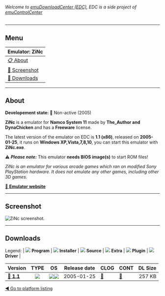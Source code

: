 ###### Welcome to [emuDownloadCenter (EDC)](https://github.com/PhoenixInteractiveNL/emuDownloadCenter/wiki/), EDC is a side project of [emuControlCenter](https://github.com/PhoenixInteractiveNL/emuControlCenter/wiki/)
***
## Menu
| **Emulator: ZiNc** |
|:---------|
| [:clipboard: About](#about) |
| [:sunrise: Screenshot](#screenshot) |
| [:floppy_disk: Downloads](#downloads) |
***
## About
**Developement state:** :red_circle: Non-active (2005)

**ZiNc** is a emulator for **Namco System 11** made by **The_Author and DynaChicken** and has a **Freeware** license.

The latest version of the emulator on EDC is **1.1 (x86)**, released on **2005-01-25**, it runs on **Windows XP,Vista,7,8,10**, you can start this emulator with **ZiNc.exe**.

:warning: _**Please note:**_ This emulator **needs BIOS image(s)** to start ROM files!

_ZiNc is an emulator for various arcade games which ran on modified Sony PlayStation hardware. It does not emulate any other games, including other 3D games._

[:link: **Emulator website**](http://www.emuhype.com/)
***
## Screenshot
![](https://raw.githubusercontent.com/PhoenixInteractiveNL/emuDownloadCenter/master/hooks/zinc/emulator_screen_01.jpg "ZiNc screenshot.")
***
## Downloads
Legend:
| ![](https://raw.githubusercontent.com/wiki/PhoenixInteractiveNL/emuDownloadCenter/images_misc/icon_program_24.png) **Program** | 
![](https://raw.githubusercontent.com/wiki/PhoenixInteractiveNL/emuDownloadCenter/images_misc/icon_installer_24.png) **Installer** | 
![](https://raw.githubusercontent.com/wiki/PhoenixInteractiveNL/emuDownloadCenter/images_misc/icon_source_code_24.png) **Source** | 
![](https://raw.githubusercontent.com/wiki/PhoenixInteractiveNL/emuDownloadCenter/images_misc/icon_extra_24.png) **Extra** | 
![](https://raw.githubusercontent.com/wiki/PhoenixInteractiveNL/emuDownloadCenter/images_misc/icon_plugin_24.png) **Plugin** | 
![](https://raw.githubusercontent.com/wiki/PhoenixInteractiveNL/emuDownloadCenter/images_misc/icon_driver_24.png) **Driver** | 
 
| Version  | TYPE | OS | Release date  | CLOG | CONT | DL Size  |
|:---------|:----:|:--:|:-------------:|:-----|:-----|---------:|
| [:floppy_disk: **1.1**](https://github.com/PhoenixInteractiveNL/edc-repo0003/raw/master/zinc/1.1.7z) | ![](https://raw.githubusercontent.com/wiki/PhoenixInteractiveNL/emuDownloadCenter/images_misc/icon_program_24.png) | ![](https://raw.githubusercontent.com/wiki/PhoenixInteractiveNL/emuDownloadCenter/images_misc/logo_windows_24.png)![](https://raw.githubusercontent.com/wiki/PhoenixInteractiveNL/emuDownloadCenter/images_misc/icon_32-bit_24.png) | 2005-01-25 | [:page_facing_up:](https://github.com/PhoenixInteractiveNL/edc-repo0003/blob/master/zinc/1.1_changelog.txt) | [:mag_right:](https://github.com/PhoenixInteractiveNL/edc-repo0003/blob/master/zinc/1.1_contents.txt) | 257 KB |

[:arrow_backward: Go to platform listing](https://github.com/PhoenixInteractiveNL/emuDownloadCenter/wiki/EDC-Platform-List)
